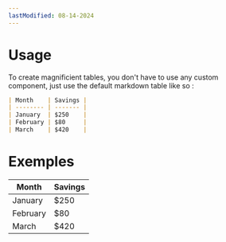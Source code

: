 ```yaml
---
lastModified: 08-14-2024
---
```



# Usage

To create magnificient tables, you don't have to use any custom component, just use the default markdown table like so :
```md
| Month    | Savings |
| -------- | ------- |
| January  | $250    |
| February | $80     |
| March    | $420    |
```
# Exemples


| Month    | Savings |
| -------- | ------- |
| January  | $250    |
| February | $80     |
| March    | $420    |
